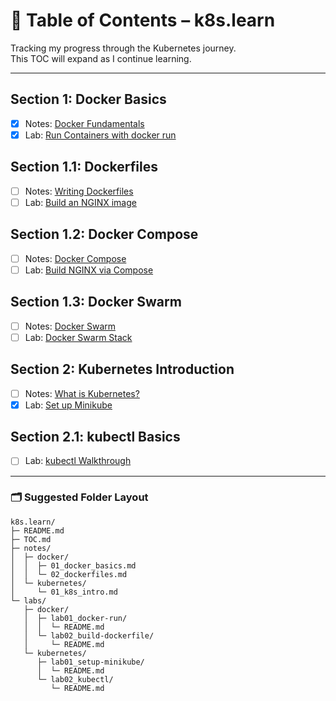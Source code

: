 # 📑 Table of Contents – k8s.learn

Tracking my progress through the Kubernetes journey.  
This TOC will expand as I continue learning.

---

## Section 1: Docker Basics
- [x] Notes: [Docker Fundamentals](notes/docker/01_docker_basics.md)
- [x] Lab: [Run Containers with docker run](labs/docker/lab01_docker-run/README.md)

## Section 1.1: Dockerfiles
- [ ] Notes: [Writing Dockerfiles](notes/docker/02_dockerfiles.md)
- [ ] Lab: [Build an NGINX image](labs/docker/lab02_build-dockerfile/README.md)

## Section 1.2: Docker Compose
- [ ] Notes: [Docker Compose](notes/docker/04_docker_compose.md)
- [ ] Lab: [Build NGINX via Compose](labs/docker/lab03_docker-compose-nginx/README.md)

## Section 1.3: Docker Swarm
- [ ] Notes: [Docker Swarm](notes/docker/04_docker_swarm.md)
- [ ] Lab: [Docker Swarm Stack](labs/docker/lab04_docker_swarm-stack/README.md)

## Section 2: Kubernetes Introduction
- [ ] Notes: [What is Kubernetes?](notes/kubernetes/02_k8s_intro.md)
- [x] Lab: [Set up Minikube](labs/kubernetes/lab01_setup-minikube/README.md)

## Section 2.1: kubectl Basics
- [ ] Lab: [kubectl Walkthrough](labs/kubernetes/lab02_kubectl/README.md)

---

### 🗂 Suggested Folder Layout

```
k8s.learn/
├─ README.md
├─ TOC.md
├─ notes/
│  ├─ docker/
│  │  ├─ 01_docker_basics.md
│  │  └─ 02_dockerfiles.md
│  └─ kubernetes/
│     └─ 01_k8s_intro.md
└─ labs/
   ├─ docker/
   │  ├─ lab01_docker-run/
   │  │  └─ README.md
   │  └─ lab02_build-dockerfile/
   │     └─ README.md
   └─ kubernetes/
      ├─ lab01_setup-minikube/
      │  └─ README.md
      └─ lab02_kubectl/
         └─ README.md

```
